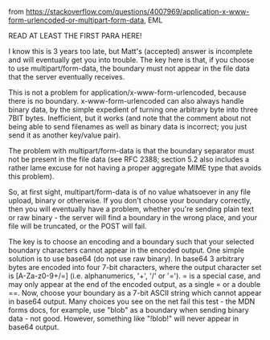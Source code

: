 from https://stackoverflow.com/questions/4007969/application-x-www-form-urlencoded-or-multipart-form-data, EML

READ AT LEAST THE FIRST PARA HERE!

I know this is 3 years too late, but Matt's (accepted) answer is incomplete and will eventually get you into trouble. The key here is that, if you choose to use multipart/form-data, the boundary must not appear in the file data that the server eventually receives.

This is not a problem for application/x-www-form-urlencoded, because there is no boundary. x-www-form-urlencoded can also always handle binary data, by the simple expedient of turning one arbitrary byte into three 7BIT bytes. Inefficient, but it works (and note that the comment about not being able to send filenames as well as binary data is incorrect; you just send it as another key/value pair).

The problem with multipart/form-data is that the boundary separator must not be present in the file data (see RFC 2388; section 5.2 also includes a rather lame excuse for not having a proper aggregate MIME type that avoids this problem).

So, at first sight, multipart/form-data is of no value whatsoever in any file upload, binary or otherwise. If you don't choose your boundary correctly, then you will eventually have a problem, whether you're sending plain text or raw binary - the server will find a boundary in the wrong place, and your file will be truncated, or the POST will fail.

The key is to choose an encoding and a boundary such that your selected boundary characters cannot appear in the encoded output. One simple solution is to use base64 (do not use raw binary). In base64 3 arbitrary bytes are encoded into four 7-bit characters, where the output character set is [A-Za-z0-9+/=] (i.e. alphanumerics, '+', '/' or '='). = is a special case, and may only appear at the end of the encoded output, as a single = or a double ==. Now, choose your boundary as a 7-bit ASCII string which cannot appear in base64 output. Many choices you see on the net fail this test - the MDN forms docs, for example, use "blob" as a boundary when sending binary data - not good. However, something like "!blob!" will never appear in base64 output.